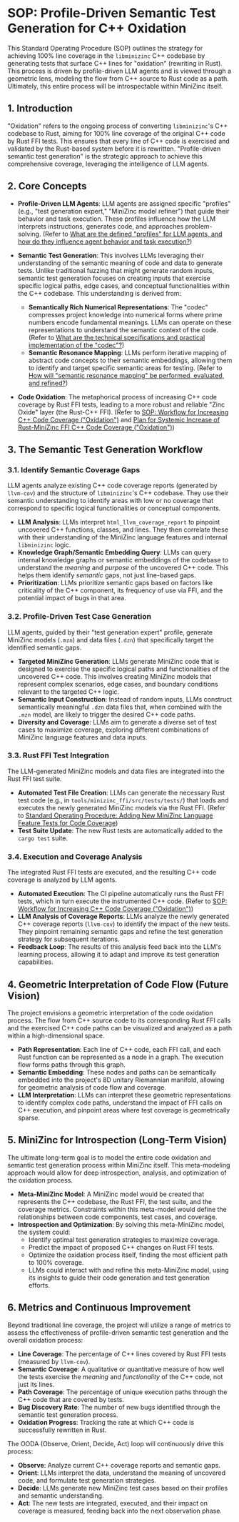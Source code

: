 # SOP: Profile-Driven Semantic Test Generation for C++ Oxidation

This Standard Operating Procedure (SOP) outlines the strategy for achieving 100% line coverage in the `libminizinc` C++ codebase by generating tests that surface C++ lines for "oxidation" (rewriting in Rust). This process is driven by profile-driven LLM agents and is viewed through a geometric lens, modeling the flow from C++ source to Rust code as a path. Ultimately, this entire process will be introspectable within MiniZinc itself.

## 1. Introduction

"Oxidation" refers to the ongoing process of converting `libminizinc`'s C++ codebase to Rust, aiming for 100% line coverage of the original C++ code by Rust FFI tests. This ensures that every line of C++ code is exercised and validated by the Rust-based system before it is rewritten. "Profile-driven semantic test generation" is the strategic approach to achieve this comprehensive coverage, leveraging the intelligence of LLM agents.

## 2. Core Concepts

*   **Profile-Driven LLM Agents**: LLM agents are assigned specific "profiles" (e.g., "test generation expert," "MiniZinc model refiner") that guide their behavior and task execution. These profiles influence how the LLM interprets instructions, generates code, and approaches problem-solving. (Refer to [What are the defined "profiles" for LLM agents, and how do they influence agent behavior and task execution?](faq/llm_agent_profiles.md))

*   **Semantic Test Generation**: This involves LLMs leveraging their understanding of the semantic meaning of code and data to generate tests. Unlike traditional fuzzing that might generate random inputs, semantic test generation focuses on creating inputs that exercise specific logical paths, edge cases, and conceptual functionalities within the C++ codebase. This understanding is derived from:
    *   **Semantically Rich Numerical Representations**: The "codec" compresses project knowledge into numerical forms where prime numbers encode fundamental meanings. LLMs can operate on these representations to understand the semantic context of the code. (Refer to [What are the technical specifications and practical implementation of the "codec"?](faq/codec.md))
    *   **Semantic Resonance Mapping**: LLMs perform iterative mapping of abstract code concepts to their semantic embeddings, allowing them to identify and target specific semantic areas for testing. (Refer to [How will "semantic resonance mapping" be performed, evaluated, and refined?](faq/semantic_resonance_mapping.md))

*   **Code Oxidation**: The metaphorical process of increasing C++ code coverage by Rust FFI tests, leading to a more robust and reliable "Zinc Oxide" layer (the Rust-C++ FFI). (Refer to [SOP: Workflow for Increasing C++ Code Coverage ("Oxidation")](sops/sop_increase_oxidation_workflow.md) and [Plan for Systemic Increase of Rust-MiniZinc FFI C++ Code Coverage ("Oxidation")](sops/plan_increase_oxidation.md))

## 3. The Semantic Test Generation Workflow

### 3.1. Identify Semantic Coverage Gaps

LLM agents analyze existing C++ code coverage reports (generated by `llvm-cov`) and the structure of `libminizinc`'s C++ codebase. They use their semantic understanding to identify areas with low or no coverage that correspond to specific logical functionalities or conceptual components.

*   **LLM Analysis**: LLMs interpret `html_llvm_coverage_report` to pinpoint uncovered C++ functions, classes, and lines. They then correlate these with their understanding of the MiniZinc language features and internal `libminizinc` logic.
*   **Knowledge Graph/Semantic Embedding Query**: LLMs can query internal knowledge graphs or semantic embeddings of the codebase to understand the *meaning* and *purpose* of the uncovered C++ code. This helps them identify *semantic* gaps, not just line-based gaps.
*   **Prioritization**: LLMs prioritize semantic gaps based on factors like criticality of the C++ component, its frequency of use via FFI, and the potential impact of bugs in that area.

### 3.2. Profile-Driven Test Case Generation

LLM agents, guided by their "test generation expert" profile, generate MiniZinc models (`.mzn`) and data files (`.dzn`) that specifically target the identified semantic gaps.

*   **Targeted MiniZinc Generation**: LLMs generate MiniZinc code that is designed to exercise the specific logical paths and functionalities of the uncovered C++ code. This involves creating MiniZinc models that represent complex scenarios, edge cases, and boundary conditions relevant to the targeted C++ logic.
*   **Semantic Input Construction**: Instead of random inputs, LLMs construct semantically meaningful `.dzn` data files that, when combined with the `.mzn` model, are likely to trigger the desired C++ code paths.
*   **Diversity and Coverage**: LLMs aim to generate a diverse set of test cases to maximize coverage, exploring different combinations of MiniZinc language features and data inputs.

### 3.3. Rust FFI Test Integration

The LLM-generated MiniZinc models and data files are integrated into the Rust FFI test suite.

*   **Automated Test File Creation**: LLMs can generate the necessary Rust test code (e.g., in `tools/minizinc_ffi/src/tests/tests/`) that loads and executes the newly generated MiniZinc models via the Rust FFI. (Refer to [Standard Operating Procedure: Adding New MiniZinc Language Feature Tests for Code Coverage](sops/add_new_language_feature_test_sop.md))
*   **Test Suite Update**: The new Rust tests are automatically added to the `cargo test` suite.

### 3.4. Execution and Coverage Analysis

The integrated Rust FFI tests are executed, and the resulting C++ code coverage is analyzed by LLM agents.

*   **Automated Execution**: The CI pipeline automatically runs the Rust FFI tests, which in turn execute the instrumented C++ code. (Refer to [SOP: Workflow for Increasing C++ Code Coverage ("Oxidation")](sops/sop_increase_oxidation_workflow.md))
*   **LLM Analysis of Coverage Reports**: LLMs analyze the newly generated C++ coverage reports (`llvm-cov`) to identify the impact of the new tests. They pinpoint remaining semantic gaps and refine the test generation strategy for subsequent iterations.
*   **Feedback Loop**: The results of this analysis feed back into the LLM's learning process, allowing it to adapt and improve its test generation capabilities.

## 4. Geometric Interpretation of Code Flow (Future Vision)

The project envisions a geometric interpretation of the code oxidation process. The flow from C++ source code to its corresponding Rust FFI calls and the exercised C++ code paths can be visualized and analyzed as a path within a high-dimensional space.

*   **Path Representation**: Each line of C++ code, each FFI call, and each Rust function can be represented as a node in a graph. The execution flow forms paths through this graph.
*   **Semantic Embedding**: These nodes and paths can be semantically embedded into the project's 8D unitary Riemannian manifold, allowing for geometric analysis of code flow and coverage.
*   **LLM Interpretation**: LLMs can interpret these geometric representations to identify complex code paths, understand the impact of FFI calls on C++ execution, and pinpoint areas where test coverage is geometrically sparse.

## 5. MiniZinc for Introspection (Long-Term Vision)

The ultimate long-term goal is to model the entire code oxidation and semantic test generation process within MiniZinc itself. This meta-modeling approach would allow for deep introspection, analysis, and optimization of the oxidation process.

*   **Meta-MiniZinc Model**: A MiniZinc model would be created that represents the C++ codebase, the Rust FFI, the test suite, and the coverage metrics. Constraints within this meta-model would define the relationships between code components, test cases, and coverage.
*   **Introspection and Optimization**: By solving this meta-MiniZinc model, the system could:
    *   Identify optimal test generation strategies to maximize coverage.
    *   Predict the impact of proposed C++ changes on Rust FFI tests.
    *   Optimize the oxidation process itself, finding the most efficient path to 100% coverage.
    *   LLMs could interact with and refine this meta-MiniZinc model, using its insights to guide their code generation and test generation efforts.

## 6. Metrics and Continuous Improvement

Beyond traditional line coverage, the project will utilize a range of metrics to assess the effectiveness of profile-driven semantic test generation and the overall oxidation process:

*   **Line Coverage**: The percentage of C++ lines covered by Rust FFI tests (measured by `llvm-cov`).
*   **Semantic Coverage**: A qualitative or quantitative measure of how well the tests exercise the *meaning* and *functionality* of the C++ code, not just its lines.
*   **Path Coverage**: The percentage of unique execution paths through the C++ code that are covered by tests.
*   **Bug Discovery Rate**: The number of new bugs identified through the semantic test generation process.
*   **Oxidation Progress**: Tracking the rate at which C++ code is successfully rewritten in Rust.

The OODA (Observe, Orient, Decide, Act) loop will continuously drive this process:

*   **Observe**: Analyze current C++ coverage reports and semantic gaps.
*   **Orient**: LLMs interpret the data, understand the meaning of uncovered code, and formulate test generation strategies.
*   **Decide**: LLMs generate new MiniZinc test cases based on their profiles and semantic understanding.
*   **Act**: The new tests are integrated, executed, and their impact on coverage is measured, feeding back into the next observation phase.